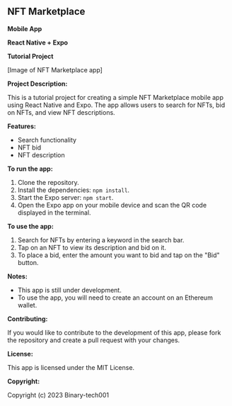 ## NFT Marketplace

**Mobile App**

**React Native + Expo**

**Tutorial Project**

[Image of NFT Marketplace app]

**Project Description:**

This is a tutorial project for creating a simple NFT Marketplace mobile app using React Native and Expo. The app allows users to search for NFTs, bid on NFTs, and view NFT descriptions.

**Features:**

* Search functionality
* NFT bid
* NFT description

**To run the app:**

1. Clone the repository.
2. Install the dependencies: `npm install`.
3. Start the Expo server: `npm start`.
4. Open the Expo app on your mobile device and scan the QR code displayed in the terminal.

**To use the app:**

1. Search for NFTs by entering a keyword in the search bar.
2. Tap on an NFT to view its description and bid on it.
3. To place a bid, enter the amount you want to bid and tap on the "Bid" button.

**Notes:**

* This app is still under development.
* To use the app, you will need to create an account on an Ethereum wallet.

**Contributing:**

If you would like to contribute to the development of this app, please fork the repository and create a pull request with your changes.

**License:**

This app is licensed under the MIT License.

**Copyright:**

Copyright (c) 2023 Binary-tech001
